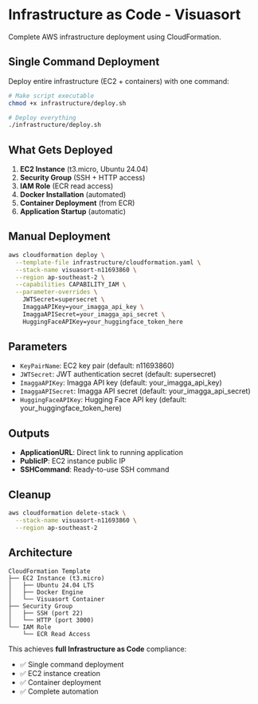 # Infrastructure as Code - Visuasort

Complete AWS infrastructure deployment using CloudFormation.

## Single Command Deployment

Deploy entire infrastructure (EC2 + containers) with one command:

```bash
# Make script executable
chmod +x infrastructure/deploy.sh

# Deploy everything
./infrastructure/deploy.sh
```

## What Gets Deployed

1. **EC2 Instance** (t3.micro, Ubuntu 24.04)
2. **Security Group** (SSH + HTTP access)
3. **IAM Role** (ECR read access)
4. **Docker Installation** (automated)
5. **Container Deployment** (from ECR)
6. **Application Startup** (automatic)

## Manual Deployment

```bash
aws cloudformation deploy \
  --template-file infrastructure/cloudformation.yaml \
  --stack-name visuasort-n11693860 \
  --region ap-southeast-2 \
  --capabilities CAPABILITY_IAM \
  --parameter-overrides \
    JWTSecret=supersecret \
    ImaggaAPIKey=your_imagga_api_key \
    ImaggaAPISecret=your_imagga_api_secret \
    HuggingFaceAPIKey=your_huggingface_token_here
```

## Parameters

- `KeyPairName`: EC2 key pair (default: n11693860)
- `JWTSecret`: JWT authentication secret (default: supersecret)
- `ImaggaAPIKey`: Imagga API key (default: your_imagga_api_key)
- `ImaggaAPISecret`: Imagga API secret (default: your_imagga_api_secret)
- `HuggingFaceAPIKey`: Hugging Face API key (default: your_huggingface_token_here)

## Outputs

- **ApplicationURL**: Direct link to running application
- **PublicIP**: EC2 instance public IP
- **SSHCommand**: Ready-to-use SSH command

## Cleanup

```bash
aws cloudformation delete-stack \
  --stack-name visuasort-n11693860 \
  --region ap-southeast-2
```

## Architecture

```
CloudFormation Template
├── EC2 Instance (t3.micro)
│   ├── Ubuntu 24.04 LTS
│   ├── Docker Engine
│   └── Visuasort Container
├── Security Group
│   ├── SSH (port 22)
│   └── HTTP (port 3000)
└── IAM Role
    └── ECR Read Access
```

This achieves **full Infrastructure as Code** compliance:
- ✅ Single command deployment
- ✅ EC2 instance creation
- ✅ Container deployment
- ✅ Complete automation